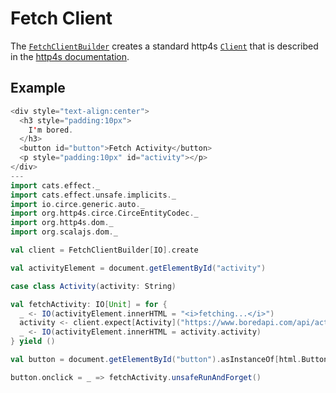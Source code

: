 # Fetch Client

The [`FetchClientBuilder`](https://www.javadoc.io/doc/org.http4s/http4s-dom_sjs1_2.13/latest/org/http4s/dom/FetchClientBuilder.html) creates a standard http4s [`Client`](https://www.javadoc.io/doc/org.http4s/http4s-docs_2.13/@HTTP4S_VERSION@/org/http4s/client/client) that is described in the [http4s documentation](https://http4s.org/v0.23/client/).

## Example

```scala mdoc:js
<div style="text-align:center">
  <h3 style="padding:10px">
    I'm bored.
  </h3>
  <button id="button">Fetch Activity</button>
  <p style="padding:10px" id="activity"></p>
</div>
---
import cats.effect._
import cats.effect.unsafe.implicits._
import io.circe.generic.auto._
import org.http4s.circe.CirceEntityCodec._
import org.http4s.dom._
import org.scalajs.dom._

val client = FetchClientBuilder[IO].create

val activityElement = document.getElementById("activity")

case class Activity(activity: String)

val fetchActivity: IO[Unit] = for {
  _ <- IO(activityElement.innerHTML = "<i>fetching...</i>")
  activity <- client.expect[Activity]("https://www.boredapi.com/api/activity")
  _ <- IO(activityElement.innerHTML = activity.activity)
} yield ()

val button = document.getElementById("button").asInstanceOf[html.Button]

button.onclick = _ => fetchActivity.unsafeRunAndForget()
```
